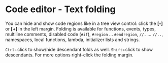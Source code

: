 # Code editor - Text folding

You can hide and show code regions like in a tree view control: click the **[-]** or **[+]** in the left margin. Folding is available for functions, events, types, multiline comments, disabled code (`#if`), `#region` ... `#endregion`, `//.` ... `//..`, namespaces, local functions, lambda, initializer lists and strings.

`Ctrl`+click to show/hide descendant folds as well. `Shift`+click to show descendants. For more options right-click the folding margin.